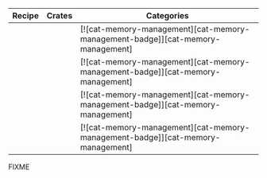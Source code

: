 | Recipe | Crates | Categories |
|--------|--------|------------|
| | | [![cat-memory-management][cat-memory-management-badge]][cat-memory-management] |
| | | [![cat-memory-management][cat-memory-management-badge]][cat-memory-management] |
| | | [![cat-memory-management][cat-memory-management-badge]][cat-memory-management] |
| | | [![cat-memory-management][cat-memory-management-badge]][cat-memory-management] |

<div class="hidden">
FIXME
</div>

